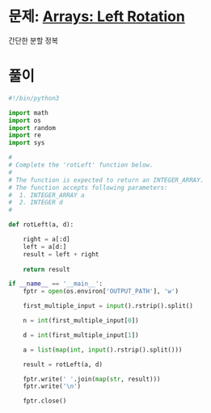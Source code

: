 # 문제: [Arrays: Left Rotation](https://www.hackerrank.com/challenges/ctci-array-left-rotation/problem?isFullScreen=true&h_l=interview&playlist_slugs%5B%5D=interview-preparation-kit&playlist_slugs%5B%5D=arrays)

간단한 분할 정복 
# 풀이
``` python
#!/bin/python3

import math
import os
import random
import re
import sys

#
# Complete the 'rotLeft' function below.
#
# The function is expected to return an INTEGER_ARRAY.
# The function accepts following parameters:
#  1. INTEGER_ARRAY a
#  2. INTEGER d
#

def rotLeft(a, d):

    right = a[:d]
    left = a[d:]
    result = left + right
    
    return result

if __name__ == '__main__':
    fptr = open(os.environ['OUTPUT_PATH'], 'w')

    first_multiple_input = input().rstrip().split()

    n = int(first_multiple_input[0])

    d = int(first_multiple_input[1])

    a = list(map(int, input().rstrip().split()))

    result = rotLeft(a, d)

    fptr.write(' '.join(map(str, result)))
    fptr.write('\n')

    fptr.close()

```
